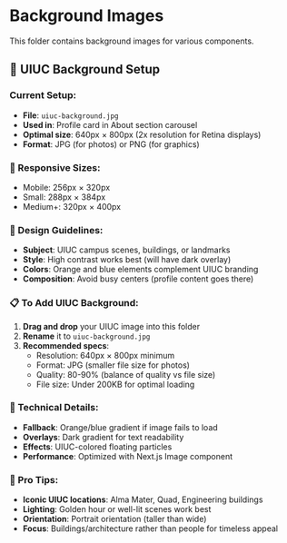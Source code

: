 # Background Images

This folder contains background images for various components.

## 🏫 UIUC Background Setup

### Current Setup:
- **File**: `uiuc-background.jpg`
- **Used in**: Profile card in About section carousel
- **Optimal size**: 640px × 800px (2x resolution for Retina displays)
- **Format**: JPG (for photos) or PNG (for graphics)

### 📱 Responsive Sizes:
- Mobile: 256px × 320px
- Small: 288px × 384px  
- Medium+: 320px × 400px

### 🎨 Design Guidelines:
- **Subject**: UIUC campus scenes, buildings, or landmarks
- **Style**: High contrast works best (will have dark overlay)
- **Colors**: Orange and blue elements complement UIUC branding
- **Composition**: Avoid busy centers (profile content goes there)

### 📋 To Add UIUC Background:
1. **Drag and drop** your UIUC image into this folder
2. **Rename** it to `uiuc-background.jpg`
3. **Recommended specs**:
   - Resolution: 640px × 800px minimum
   - Format: JPG (smaller file size for photos)
   - Quality: 80-90% (balance of quality vs file size)
   - File size: Under 200KB for optimal loading

### 🔧 Technical Details:
- **Fallback**: Orange/blue gradient if image fails to load
- **Overlays**: Dark gradient for text readability
- **Effects**: UIUC-colored floating particles
- **Performance**: Optimized with Next.js Image component

### 🎯 Pro Tips:
- **Iconic UIUC locations**: Alma Mater, Quad, Engineering buildings
- **Lighting**: Golden hour or well-lit scenes work best
- **Orientation**: Portrait orientation (taller than wide)
- **Focus**: Buildings/architecture rather than people for timeless appeal

